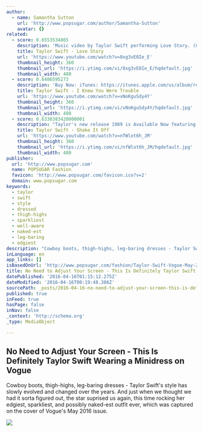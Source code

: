 ```yaml
---
author:
  - name: Samantha Sutton
    url: 'http://www.popsugar.com/author/Samantha-Sutton'
    avatar: {}
related:
  - score: 0.6553534865
    description: 'Music video by Taylor Swift performing Love Story. (C) 2008 Big Machine Records, LLC'
    title: Taylor Swift - Love Story
    url: 'https://www.youtube.com/watch?v=8xg3vE8Ie_E'
    thumbnail_height: 360
    thumbnail_url: 'https://i.ytimg.com/vi/8xg3vE8Ie_E/hqdefault.jpg'
    thumbnail_width: 480
  - score: 0.6486595273
    description: 'Buy Now: iTunes: https://itunes.apple.com/us/album/red/id571445253 Music video by Taylor Swift performing I Knew You Were Trouble. © 2012 Big Machine Records, LLC'
    title: Taylor Swift - I Knew You Were Trouble
    url: 'https://www.youtube.com/watch?v=vNoKguSdy4Y'
    thumbnail_height: 360
    thumbnail_url: 'https://i.ytimg.com/vi/vNoKguSdy4Y/hqdefault.jpg'
    thumbnail_width: 480
  - score: 0.6330383420000001
    description: "Taylor's new release 1989 is Available Now featuring the hit single \"Shake It Off\" and her latest single \"Blank Space\". http://www.smarturl.it/TS1989 http://www.vevo.com/watch/USCJY1431460?utm_source=youtube&utm_medium=description&utm_campaign=ytd Music video by Taylor Swift performing Shake It Off. (C) 2014 Big Machine Records, LLC."
    title: Taylor Swift - Shake It Off
    url: 'https://www.youtube.com/watch?v=nfWlot6h_JM'
    thumbnail_height: 360
    thumbnail_url: 'https://i.ytimg.com/vi/nfWlot6h_JM/hqdefault.jpg'
    thumbnail_width: 480
publisher:
  url: 'http://www.popsugar.com'
  name: POPSUGAR Fashion
  favicon: 'http://www.popsugar.com/favicon.ico?v=2'
  domain: www.popsugar.com
keywords:
  - taylor
  - swift
  - style
  - dressed
  - thigh-highs
  - sparkliest
  - well-aware
  - naked-est
  - leg-baring
  - edgiest
description: "Cowboy boots, thigh-highs, leg-baring dresses - Taylor Swift's style has slowly evolved and changed over the years. And just when we thought we had it sorta figured out, the star suprised us again, this time rocking her edgiest, sparkliest, and possibly naked-est outfit ever, which was captured on the cover of Vogue's May 2016 issue."
inLanguage: en
app_links: []
isBasedOnUrl: 'http://www.popsugar.com/fashion/Taylor-Swift-Vogue-May-2016-Style-40936623'
title: No Need to Adjust Your Screen - This Is Definitely Taylor Swift Wearing a Minidress on Vogue
datePublished: '2016-04-16T01:15:12.275Z'
dateModified: '2016-04-16T00:19:48.386Z'
sourcePath: _posts/2016-04-16-no-need-to-adjust-your-screen-this-is-definitely-taylor-sw.md
published: true
inFeed: true
hasPage: false
inNav: false
_context: 'http://schema.org'
_type: MediaObject

---
```

<article style=""><h1>No Need to Adjust Your Screen - This Is Definitely Taylor Swift Wearing a Minidress on Vogue</h1><p>Cowboy boots, thigh-highs, leg-baring dresses - Taylor Swift's style has slowly evolved and changed over the years. And just when we thought we had it sorta figured out, the star suprised us again, this time rocking her edgiest, sparkliest, and possibly naked-est outfit ever, which was captured on the cover of Vogue's May 2016 issue.</p><img src="http://media2.popsugar-assets.com/files/2016/04/14/651/n/1922398/b494a2c0_a23d32eaa77643909d61d70348cae543bgKmtt.fbshare.jpg" /></article>